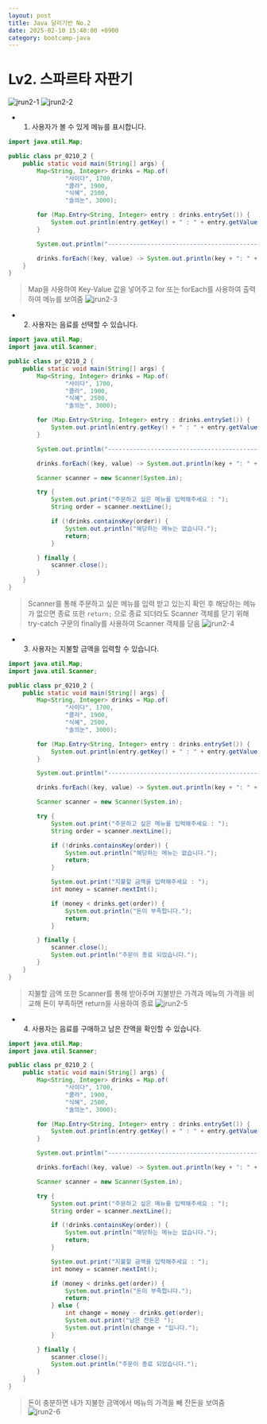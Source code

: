 ```yaml
---
layout: post
title: Java 달리기반 No.2
date: 2025-02-10 15:40:00 +0900
category: bootcamp-java
---
```


# Lv2. 스파르타 자판기

![jrun2-1](/public/img/java-run/jrun2-1.png)
![jrun2-2](/public/img/java-run/jrun2-2.png)

- 1. 사용자가 볼 수 있게 메뉴를 표시합니다.

```java
import java.util.Map;

public class pr_0210_2 {
    public static void main(String[] args) {
        Map<String, Integer> drinks = Map.of(
                "사이다", 1700,
                "콜라", 1900,
                "식혜", 2500,
                "솔의눈", 3000);

        for (Map.Entry<String, Integer> entry : drinks.entrySet()) {
            System.out.println(entry.getKey() + " : " + entry.getValue() + "원");
        }

        System.out.println("----------------------------------------------------");

        drinks.forEach((key, value) -> System.out.println(key + ": " + value +"원"));
    }
}
```
> Map을 사용하여 Key-Value 값을 넣어주고 for 또는 forEach를 사용하여 출력하여 메뉴를 보여줌
![jrun2-3](/public/img/java-run/jrun2-3.png)

- 2. 사용자는 음료를 선택할 수 있습니다.
  
```java
import java.util.Map;
import java.util.Scanner;

public class pr_0210_2 {
    public static void main(String[] args) {
        Map<String, Integer> drinks = Map.of(
                "사이다", 1700,
                "콜라", 1900,
                "식혜", 2500,
                "솔의눈", 3000);

        for (Map.Entry<String, Integer> entry : drinks.entrySet()) {
            System.out.println(entry.getKey() + " : " + entry.getValue() + "원");
        }

        System.out.println("----------------------------------------------------");

        drinks.forEach((key, value) -> System.out.println(key + ": " + value +"원"));

        Scanner scanner = new Scanner(System.in);

        try {
            System.out.print("주문하고 싶은 메뉴를 입력해주세요 : ");
            String order = scanner.nextLine();

            if (!drinks.containsKey(order)) {
                System.out.println("해당하는 메뉴는 없습니다.");
                return;
            }

        } finally {
            scanner.close();
        }
    }
}
```
> Scanner를 통해 주문하고 싶은 메뉴를 입력 받고 있는지 확인 후 해당하는 메뉴가 없으면 종료
> 또한 `return;` 으로 종료 되더라도 Scanner 객체를 닫기 위해 try-catch 구문의 finally를 사용하여 Scanner 객체를 닫음
![jrun2-4](/public/img/java-run/jrun2-4.png)

- 3. 사용자는 지불할 금액을 입력할 수 있습니다.

```java
import java.util.Map;
import java.util.Scanner;

public class pr_0210_2 {
    public static void main(String[] args) {
        Map<String, Integer> drinks = Map.of(
                "사이다", 1700,
                "콜라", 1900,
                "식혜", 2500,
                "솔의눈", 3000);

        for (Map.Entry<String, Integer> entry : drinks.entrySet()) {
            System.out.println(entry.getKey() + " : " + entry.getValue() + "원");
        }

        System.out.println("----------------------------------------------------");

        drinks.forEach((key, value) -> System.out.println(key + ": " + value +"원"));

        Scanner scanner = new Scanner(System.in);

        try {
            System.out.print("주문하고 싶은 메뉴를 입력해주세요 : ");
            String order = scanner.nextLine();

            if (!drinks.containsKey(order)) {
                System.out.println("해당하는 메뉴는 없습니다.");
                return;
            }

            System.out.print("지불할 금액을 입력해주세요 : ");
            int money = scanner.nextInt();

            if (money < drinks.get(order)) {
                System.out.println("돈이 부족합니다.");
                return;
            }

        } finally {
            scanner.close();
            System.out.println("주문이 종료 되었습니다.");
        }
    }
}
```
> 지불할 금액 또한 Scanner를 통해 받아주며 지불받은 가격과 메뉴의 가격을 비교해 돈이 부족하면 return을 사용하여 종료
![jrun2-5](/public/img/java-run/jrun2-5.png)


- 4. 사용자는 음료를 구매하고 남은 잔액을 확인할 수 있습니다.

```java
import java.util.Map;
import java.util.Scanner;

public class pr_0210_2 {
    public static void main(String[] args) {
        Map<String, Integer> drinks = Map.of(
                "사이다", 1700,
                "콜라", 1900,
                "식혜", 2500,
                "솔의눈", 3000);

        for (Map.Entry<String, Integer> entry : drinks.entrySet()) {
            System.out.println(entry.getKey() + " : " + entry.getValue() + "원");
        }

        System.out.println("----------------------------------------------------");

        drinks.forEach((key, value) -> System.out.println(key + ": " + value +"원"));

        Scanner scanner = new Scanner(System.in);

        try {
            System.out.print("주문하고 싶은 메뉴를 입력해주세요 : ");
            String order = scanner.nextLine();

            if (!drinks.containsKey(order)) {
                System.out.println("해당하는 메뉴는 없습니다.");
                return;
            }

            System.out.print("지불할 금액을 입력해주세요 : ");
            int money = scanner.nextInt();

            if (money < drinks.get(order)) {
                System.out.println("돈이 부족합니다.");
                return;
            } else {
                int change = money - drinks.get(order);
                System.out.print("남은 잔돈은 ");
                System.out.println(change + "입니다.");
            }

        } finally {
            scanner.close();
            System.out.println("주문이 종료 되었습니다.");
        }
    }
}
```
> 돈이 충분하면 내가 지불한 금액에서 메뉴의 가격을 빼 잔돈을 보여줌
![jrun2-6](/public/img/java-run/jrun2-6.png)
